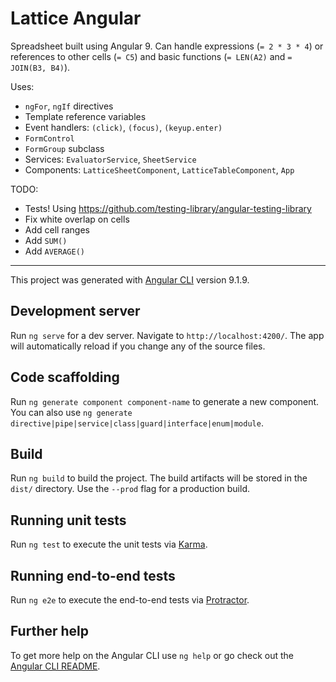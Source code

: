 # Lattice Angular

Spreadsheet built using Angular 9. Can handle expressions (`= 2 * 3 * 4`) or references to other cells (`= C5`) and basic functions (`= LEN(A2)` and `= JOIN(B3, B4)`).

Uses:

- `ngFor`, `ngIf` directives
- Template reference variables
- Event handlers: `(click)`, `(focus)`, `(keyup.enter)`
- `FormControl`
- `FormGroup` subclass
- Services: `EvaluatorService`, `SheetService`
- Components: `LatticeSheetComponent`, `LatticeTableComponent`, `App`

TODO:

- Tests! Using https://github.com/testing-library/angular-testing-library
- Fix white overlap on cells
- Add cell ranges
- Add `SUM()`
- Add `AVERAGE()`

----

This project was generated with [Angular CLI](https://github.com/angular/angular-cli) version 9.1.9.

## Development server

Run `ng serve` for a dev server. Navigate to `http://localhost:4200/`. The app will automatically reload if you change any of the source files.

## Code scaffolding

Run `ng generate component component-name` to generate a new component. You can also use `ng generate directive|pipe|service|class|guard|interface|enum|module`.

## Build

Run `ng build` to build the project. The build artifacts will be stored in the `dist/` directory. Use the `--prod` flag for a production build.

## Running unit tests

Run `ng test` to execute the unit tests via [Karma](https://karma-runner.github.io).

## Running end-to-end tests

Run `ng e2e` to execute the end-to-end tests via [Protractor](http://www.protractortest.org/).

## Further help

To get more help on the Angular CLI use `ng help` or go check out the [Angular CLI README](https://github.com/angular/angular-cli/blob/master/README.md).
